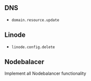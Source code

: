 DNS
-----

* `domain.resource.update`

Linode
-----

* `linode.config.delete`

Nodebalacer
-----

Implement all Nodebalancer functionality
